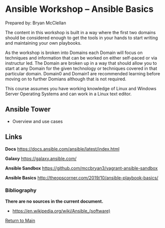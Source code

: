 # Ansible Workshop – Ansible Basics 

Prepared by: Bryan McClellan

The content in this workshop is built in a way where the first two domains should be considered enough to get the tools in your hands to start writing and maintaining your own playbooks.

As the workshop is broken into Domains each Domain will focus on techniques and information that can be worked on either self-paced or via instructur led. The Domain are broken up in a way that should allow you to start at any Domain for the given technology or techniques covered in that particular domain. Domain0 and Domain1 are recommended learning before moving on to further Domians although that is not required.

This course assumes you have working knowledge of Linux and Windows Server Operating Systems and can work in a Linux text editor.

## Ansible Tower
*	Overview and use cases

## Links

**Docs**
https://docs.ansible.com/ansible/latest/index.html

**Galaxy**
https://galaxy.ansible.com/

**Ansible Sandbox**
https://github.com/mccbryan3/vagrant-ansible-sandbox

**Ansible Basics**
http://theopscorner.com/2019/10/ansible-playbook-basics/

### Bibliography
**There are no sources in the current document.**
* https://en.wikipedia.org/wiki/Ansible_(software)

[Return to Main](/README.md)
